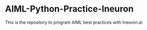 # AIML-Python-Practice-Ineuron
This is the repository to program AIML best practices with Ineuron.ai
